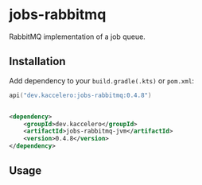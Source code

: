 # jobs-rabbitmq

RabbitMQ implementation of a job queue.

## Installation

Add dependency to your `build.gradle(.kts)` or `pom.xml`:

```kotlin
api("dev.kaccelero:jobs-rabbitmq:0.4.8")
```

```xml

<dependency>
    <groupId>dev.kaccelero</groupId>
    <artifactId>jobs-rabbitmq-jvm</artifactId>
    <version>0.4.8</version>
</dependency>
```

## Usage


